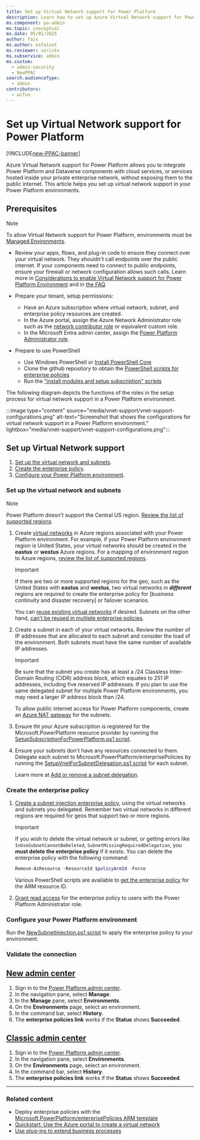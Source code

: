 ```yaml
---
title: Set up Virtual Network support for Power Platform
description: Learn how to set up Azure Virtual Network support for Power Platform.
ms.component: pa-admin
ms.topic: conceptual
ms.date: 05/01/2025
author: faix 
ms.author: osfaixat 
ms.reviewer: sericks
ms.subservice: admin
ms.custom: 
  - admin-security
  - NewPPAC
search.audienceType: 
  - admin
contributors:
  - wifun
---
```

 
# Set up Virtual Network support for Power Platform

[!INCLUDE[new-PPAC-banner](~/includes/new-PPAC-banner.md)]

Azure Virtual Network support for Power Platform allows you to integrate Power Platform and Dataverse components with cloud services, or services hosted inside your private enterprise network, without exposing them to the public internet. This article helps you set up virtual network support in your Power Platform environments.

## Prerequisites

> [!NOTE]
> To allow Virtual Network support for Power Platform, environments must be [Managed Environments](managed-environment-overview.md).

- Review your apps, flows, and plug-in code to ensure they connect over your virtual network. They shouldn't call endpoints over the public internet. If your components need to connect to public endpoints, ensure your firewall or network configuration allows such calls. Learn more in [Considerations to enable Virtual Network support for Power Platform Environment](./vnet-support-overview.md#considerations-to-enable-virtual-network-support-for-power-platform-environment) and in [the FAQ](./vnet-support-overview.md#can-i-make-internet-bound-calls-from-plug-ins-or-connectors-after-my-environment-is-subnet-delegated).

- Prepare your tenant, setup permissions:
  - Have an Azure subscription where virtual network, subnet, and enterprise policy resources are created.
  - In the Azure portal, assign the Azure Network Administrator role such as the [network contributor role](/azure/role-based-access-control/built-in-roles#network-contributor) or equivalent custom role.
  - In the Microsoft Entra admin center, assign the [Power Platform Administrator role](/entra/identity/role-based-access-control/permissions-reference#power-platform-administrator).

- Prepare to use PowerShell
  - Use Windows PowerShell or [Install PowerShell Core](/powershell/scripting/install/installing-powershell)
  - Clone the github repository to obtain the [PowerShell scripts for enterprise policies](https://github.com/microsoft/PowerApps-Samples/tree/master/powershell/enterprisePolicies)
  - Run the ["install modules and setup subscription" scripts](https://github.com/microsoft/PowerApps-Samples/blob/master/powershell/enterprisePolicies/README.md#how-to-run-setup-scripts)

The following diagram depicts the functions of the roles in the setup process for virtual network support in a Power Platform environment.

:::image type="content" source="media/vnet-support/vnet-support-configurations.png" alt-text="Screenshot that shows the configurations for virtual network support in a Power Platform environment." lightbox="media/vnet-support/vnet-support-configurations.png":::

## Set up Virtual Network support

1. [Set up the virtual network and subnets](#set-up-the-virtual-network-and-subnets).
1. [Create the enterprise policy](#create-the-enterprise-policy).
1. [Configure your Power Platform environment](#configure-your-power-platform-environment).

### Set up the virtual network and subnets

> [!NOTE]
> Power Platform doesn't support the Central US region. [Review the list of supported regions](./vnet-support-overview.md#supported-regions).

1. Create [virtual networks](/azure/virtual-network/virtual-networks-overview) in Azure regions associated with your Power Platform environment. For example, if your Power Platform environment region is United States, your virtual networks should be created in the **eastus** or **westus** Azure regions. For a mapping of environment region to Azure regions, [review the list of supported regions](./vnet-support-overview.md#supported-regions).

    > [!IMPORTANT]
    > If there are two or more supported regions for the geo, such as the United States with **eastus** and  **westus**, two virtual networks in ***different*** regions are required to create the enterprise policy for [business continuity and disaster recovery] or failover scenarios.
    > 
    > You can [reuse existing virtual networks](./vnet-support-overview.md#can-i-use-an-existing-virtual-network-for-power-platform) if desired. Subnets on the other hand, [can't be reused in multiple enterprise policies](./vnet-support-overview.md#can-i-reuse-the-same-delegated-subnet-in-multiple-enterprise-policies).

1. Create a subnet in each of your virtual networks. Review the number of IP addresses that are allocated to each subnet and consider the load of the environment. Both subnets must have the same number of available IP addresses.

    > [!IMPORTANT]
    > Be sure that the subnet you create has at least a /24 Classless Inter-Domain Routing (CIDR) address block, which equates to 251 IP addresses, including five reserved IP addresses. If you plan to use the same delegated subnet for multiple Power Platform environments, you may need a larger IP address block than /24.

    To allow public internet access for Power Platform components, create an [Azure NAT gateway](/azure/nat-gateway/nat-overview) for the subnets.

1. Ensure tht your Azure subscription is registered for the Microsoft.PowerPlatform resource provider by running the [SetupSubscriptionForPowerPlatform.ps1 script](https://github.com/microsoft/PowerApps-Samples/tree/master/powershell/enterprisePolicies#how-to-run-setup-scripts).

1. Ensure your subnets don't have any resources connected to them. Delegate each subnet to Microsoft.PowerPlatform/enterprisePolicies by running the [SetupVnetForSubnetDelegation.ps1 script](https://github.com/microsoft/PowerApps-Samples/tree/master/powershell/enterprisePolicies#1-setup-virtual-network-for-subnet-injection) for each subnet.

    Learn more at [Add or remove a subnet delegation](/azure/virtual-network/manage-subnet-delegation?tabs=manage-subnet-delegation-portal).

### Create the enterprise policy

1. [Create a subnet injection enterprise policy](https://github.com/microsoft/PowerApps-Samples/tree/master/powershell/enterprisePolicies#2-create-subnet-injection-enterprise-policy), using the virtual networks and subnets you delegated. Remember two virtual networks in different regions are required for geos that support two or more regions.
   
    > [!IMPORTANT]
    > If you wish to delete the virtual network or subnet, or getting errors like `InUseSubnetCannotBeDeleted`, `SubnetMissingRequiredDelegation`, you **must delete the enterprise policy** if it exists. You can delete the enterprise policy with the following command:
    
    ```powershell
    Remove-AzResource -ResourceId $policyArmId -Force
    ```
    Various PowerShell scripts are available to [get the enterprise policy](https://github.com/microsoft/PowerApps-Samples/blob/master/powershell/enterprisePolicies/README.md#4-get-subnet-injection-enterprise-policies-in-subscription) for the ARM resource ID.

1. [Grant read access](customer-managed-key.md#grant-the-power-platform-admin-privilege-to-read-enterprise-policy) for the enterprise policy to users with the Power Platform Administrator role.

### Configure your Power Platform environment

Run the [NewSubnetInjection.ps1 script](https://github.com/microsoft/PowerApps-Samples/tree/master/powershell/enterprisePolicies#7-set-subnet-injection-for-an-environment) to apply the enterprise policy to your environment.

### Validate the connection

## [New admin center](#tab/new)

1. Sign in to the [Power Platform admin center](https://admin.powerplatform.microsoft.com/).
1. In the navigation pane, select **Manage**.
1. In the **Manage** pane, select **Environments**.
1. On the **Environments** page, select an environment.
1. In the command bar, select **History**.
1. The **enterprise policies link** works if the **Status** shows **Succeeded**.

## [Classic admin center](#tab/classic)

1. Sign in to the [Power Platform admin center](https://admin.powerplatform.microsoft.com/).
1. In the navigation pane, select **Environments**.
1. On the **Environments** page, select an environment.
1. In the command bar, select **History**.
1. The **enterprise policies link** works if the **Status** shows **Succeeded**.

---

### Related content

- Deploy enterprise policies with the [Microsoft.PowerPlatform/enterprisePolicies ARM template](/azure/templates/microsoft.powerplatform/enterprisepolicies?pivots=deployment-language-arm-template)
- [Quickstart: Use the Azure portal to create a virtual network](/azure/virtual-network/quick-create-portal)
- [Use plug-ins to extend business processes](/power-apps/developer/data-platform/plug-ins)

